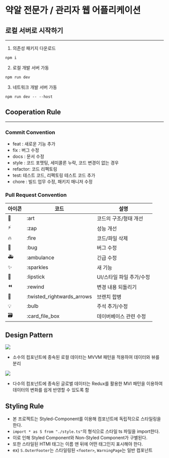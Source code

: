 # 약알 전문가 / 관리자 웹 어플리케이션

## 로컬 서버로 시작하기

---

1. 의존성 패키지 다운로드

```shell
npm i
```

2. 로컬 개발 서버 가동

```shell
npm run dev
```

3. 네트워크 개발 서버 가동

```shell
npm run dev -- --host
```

## Cooperation Rule

---

### Commit Convention

- feat : 새로운 기능 추가
- fix : 버그 수정
- docs : 문서 수정
- style : 코드 포맷팅, 세미콜론 누락, 코드 변경이 없는 경우
- refactor: 코드 리펙토링
- test: 테스트 코드, 리펙토링 테스트 코드 추가
- chore : 빌드 업무 수정, 패키지 매니저 수정

### Pull Request Convention

| 아이콘 | 코드                         | 설명              |
|-----|----------------------------|-----------------|
| 🎨  | :art                       | 코드의 구조/형태 개선    |
| ⚡️  | :zap                       | 성능 개선           |
| 🔥  | :fire                      | 코드/파일 삭제        |
| 🐛  | :bug                       | 버그 수정           |
| 🚑  | :ambulance                 | 긴급 수정           |
| ✨   | :sparkles                  | 새 기능            |
| 💄  | :lipstick                  | UI/스타일 파일 추가/수정 |
| ⏪   | :rewind                    | 변경 내용 되돌리기      |
| 🔀  | :twisted_rightwards_arrows | 브랜치 합병          |
| 💡  | :bulb                      | 주석 추가/수정        |
| 🗃  | :card_file_box             | 데이버베이스 관련 수정    |

## Design Pattern

![](https://img1.daumcdn.net/thumb/R1280x0/?scode=mtistory2&fname=https%3A%2F%2Fblog.kakaocdn.net%2Fdn%2FI0Ia7%2FbtrEaN93m03%2FQvgBPWN6BlfR7dcRQ9g2a0%2Fimg.jpg)

* 소수의 컴포넌트에 종속된 로컬 데이터는 MVVM 패턴을 적용하여 데이터와 뷰를 분리

![](https://t1.daumcdn.net/thumb/R720x0/?fname=http://t1.daumcdn.net/brunch/service/user/1OLd/image/JHTtx7AD-xlDJHdutxQBnUdnXQo.png)

* 다수의 컴포넌트에 종속된 글로벌 데이터는 Redux를 활용한 MVI 패턴을 이용하여 데이터의 변화를 쉽게 반영할 수 있도록 함

## Styling Rule

* 본 프로젝트는 Styled-Component를 이용해 컴포넌트에 독립적으로 스타일링을 한다.
* `import * as S from "./style.ts"`의 형식으로 스타일 ts 파일을 import한다.
* 이로 인해 Styled Component와 Non-Styled Component가 구별된다.
* 또한 스타일된 HTMl 태그는 이름 맨 뒤에 어떤 태그인지 표시해야 한다.
* ex) `S.OuterFooter`는 스타일링된 `<footer>`, `WarningPage`는 일반 컴포넌트